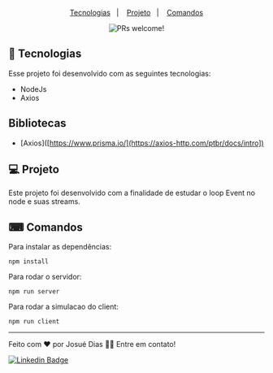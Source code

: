 <p align="center">
  <a href="#-tecnologias">Tecnologias</a>&nbsp;&nbsp;&nbsp;|&nbsp;&nbsp;&nbsp;
  <a href="#-projeto">Projeto</a>&nbsp;&nbsp;&nbsp;|&nbsp;&nbsp;&nbsp;
  <a href="#-comandos">Comandos</a>
</p>

<p align="center">
 <img src="https://img.shields.io/static/v1?label=PRs&message=welcome&color=49AA26&labelColor=000000" alt="PRs welcome!" />
</p>

## 🚀 Tecnologias
Esse projeto foi desenvolvido com as seguintes tecnologias:

- NodeJs
- Axios



## Bibliotecas
- [Axios]([https://www.prisma.io/](https://axios-http.com/ptbr/docs/intro])


## 💻 Projeto

 Este projeto foi desenvolvido com a finalidade de estudar o loop Event no node e suas streams.
 

## ⌨ Comandos

Para instalar as dependências:

``` npm install  ```

Para rodar o servidor: 

``` npm run server  ```

Para rodar a simulacao do client:

``` npm run client  ```

 ---

<p>Feito com ❤️ por Josué Dias 👋🏽 Entre em contato!</p>

[![Linkedin Badge](https://img.shields.io/badge/-Josuedias-blue?style=flat-square&logo=Linkedin&logoColor=white&link=https://https://www.linkedin.com/in/nycole-xavier-641271202/)](https://www.linkedin.com/in/josué-dias-271458224/)
